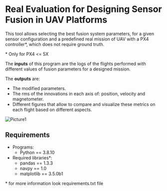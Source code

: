 # Real Evaluation for Designing Sensor Fusion in UAV Platforms

This tool allows selecting the best fusion system parameters, for a given sensor configuration and a predefined real mission of UAV with a PX4 controller\*, which does not require ground truth.

\* Only for PX4 <= 5X

The **inputs** of this program are the logs of the flights performed with different values of fusion parameters for a designed mission. 

The **outputs** are:
* The modified parameters.
* The rms of the innovations in each axis of: position, velocity and magnetometer.
* Different figures that allow to compare and visualize these metrics on each flight based on different aspects.

![Picture1](https://user-images.githubusercontent.com/108266824/179523860-50f8d8d8-c421-47b0-8b0c-37a6b6bdacea.svg)


## Requirements
* Programs:
    * Python == 3.8.10
* Required libraries*:
    * pandas     == 1.3.3
    * navpy      == 1.0
    * matplotlib == 3.5.0b1

\* for more information look requirements.txt file

